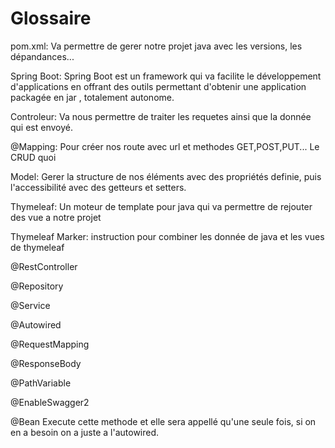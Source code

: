 # Glossaire


pom.xml: Va permettre de gerer notre projet java avec les versions, les dépandances...

Spring Boot: Spring Boot est un framework qui va facilite le développement d'applications en offrant des outils permettant d'obtenir une application packagée en jar , totalement autonome.

Controleur: Va nous permettre de traiter les requetes ainsi que la donnée qui est envoyé.

@Mapping: Pour créer nos route avec url et methodes GET,POST,PUT... Le CRUD quoi

Model: Gerer la structure de nos éléments avec des propriétés definie, puis l'accessibilité avec des getteurs et setters.

Thymeleaf: Un moteur de template pour java qui va permettre de rejouter des vue a notre projet

Thymeleaf Marker: instruction pour combiner les donnée de java et les vues de thymeleaf

@RestController

@Repository

@Service

@Autowired

@RequestMapping

@ResponseBody

@PathVariable

@EnableSwagger2

@Bean Execute cette methode et elle sera appellé qu'une seule fois, si on en a besoin on a juste a l'autowired. 